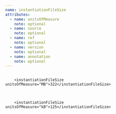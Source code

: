 ```yaml
---
name: instantiationFileSize
attributes:
  - name: unitsOfMeasure
    note: optional
  - name: source
    note: optional
  - name: ref
    note: optional
  - name: version
    note: optional
  - name: annotation
    note: optional
---
```


<pre>
  <code>
    &lt;instantiationFileSize unitsOfMeasure=&quot;MB&quot;&gt;322&lt;/instantiationFileSize&gt;
  </code>
</pre>

<pre>
  <code>
    &lt;instantiationFileSize unitsOfMeasure=&quot;kB&quot;&gt;125&lt;/instantiationFileSize&gt;
  </code>
</pre>
